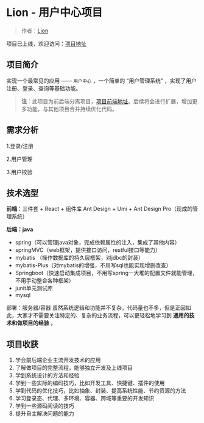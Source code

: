 # Lion - 用户中心项目

> 作者：[Lion](https://github.com/Lick0920)

项目已上线，欢迎访问：[项目地址](http://43.138.104.141/)
## 项目简介
实现一个最常见的应用 —— `用户中心` ，一个简单的 “用户管理系统” ，实现了用户注册、登录、查询等基础功能。

> **注**：此项目为前后端分离项目，[项目前端地址](https://github.com/Lick0920/user-center_frontend)。后续将会进行扩展，增加更多功能，与其他项目合并持续优化代码。
## 需求分析

1.登录/注册

2.用户管理

3.用户校验

## 技术选型

**前端**：三件套 + React + 组件库 Ant Design + Umi + Ant Design Pro（现成的管理系统）

**后端：java**

- spring（可以管理java对象，完成依赖属性的注入，集成了其他内容）
- springMVC（web框架，提供接口访问，restful接口等能力）
-  mybatis （操作数据库的持久层框架，对jdbc的封装）
- mybatis-Plus（对mybatis的增强，不用写sql也能实现增删改查）
- Springboot（快速启动集成项目，不用写spring一大堆的配置文件就能管理，不用手动整合各种框架）
-  junit单元测试库
-  mysql

部署：服务器/容器
虽然系统逻辑和功能并不复杂，代码量也不多，但是正因如此，大家才不需要关注特定的、复杂的业务流程，可以更轻松地学习到 **通用的技术和做项目的经验** 。

## 项目收获

1. 学会前后端企业主流开发技术的应用
2. 了解做项目的完整流程，能够独立开发及上线项目
3. 学到系统设计的方法和经验
4. 学到一些实际的编码技巧，比如开发工具、快捷键、插件的使用
5. 学到代码的优化技巧，比如抽象、封装、提高系统性能、节约资源的方法
6. 学习登录态、代理、多环境、容器、跨域等重要的开发知识
7. 学到一些源码阅读的技巧
8. 提升自主解决问题的能力
